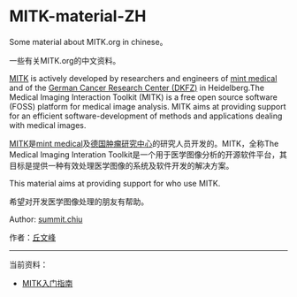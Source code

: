 MITK-material-ZH
================

Some material about MITK.org in chinese。

一些有关MITK.org的中文资料。

[MITK](http://www.mitk.org/wiki)  is actively developed by researchers and engineers of [mint medical](http://www.mint-medical.de/) and of the [German Cancer Research Center (DKFZ)](http://www.dkfz.de/en/mbi/index.html) in Heidelberg.The Medical Imaging Interaction Toolkit (MITK) is a free open source software (FOSS) platform for medical image analysis. MITK aims at providing support for an efficient software-development of methods and applications dealing with medical images.

[MITK](http://www.mitk.org/wiki)是[mint medical](http://www.mint-medical.de/)及[德国肿瘤研究中心](http://www.dkfz.de/en/mbi/index.html)的研究人员开发的。MITK，全称The Medical Imaging Interation Toolkit是一个用于医学图像分析的开源软件平台，其目标是提供一种有效处理医学图像的系统及软件开发的解决方案。

This material aims at providing support for who use MITK.

希望对开发医学图像处理的朋友有帮助。

Author: [summit.chiu](mailto:809104518@qq.com)

作者：[丘文峰](mailto:809104518@qq.com)

----------

当前资料：

- [MITK入门指南](blob/master/MITK-tutorial.md)

